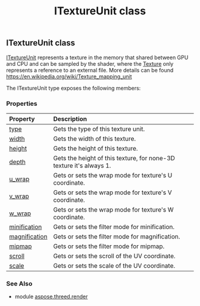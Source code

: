 ﻿---
title: ITextureUnit class
second_title: Aspose.3D for Python via .NET API References
description: 
type: docs
weight: 180
url: /python-net/aspose.threed.render/itextureunit/
is_root: false
---

## ITextureUnit class

[ITextureUnit](/3d/python-net/aspose.threed.render/itextureunit) represents a texture in the memory that shared between GPU and CPU and can be sampled by the shader,
where the [Texture](/3d/python-net/aspose.threed.shading/texture) only represents a reference to an external file.
More details can be found https://en.wikipedia.org/wiki/Texture_mapping_unit



The ITextureUnit type exposes the following members:

### Properties
| Property | Description |
| :- | :- |
| [type](/3d/python-net/aspose.threed.render/itextureunit/type) | Gets the type of this texture unit. |
| [width](/3d/python-net/aspose.threed.render/itextureunit/width) | Gets the width of this texture. |
| [height](/3d/python-net/aspose.threed.render/itextureunit/height) | Gets the height of this texture. |
| [depth](/3d/python-net/aspose.threed.render/itextureunit/depth) | Gets the height of this texture, for none-3D texture it's always 1. |
| [u_wrap](/3d/python-net/aspose.threed.render/itextureunit/u_wrap) | Gets or sets the wrap mode for texture's U coordinate. |
| [v_wrap](/3d/python-net/aspose.threed.render/itextureunit/v_wrap) | Gets or sets the wrap mode for texture's V coordinate. |
| [w_wrap](/3d/python-net/aspose.threed.render/itextureunit/w_wrap) | Gets or sets the wrap mode for texture's W coordinate. |
| [minification](/3d/python-net/aspose.threed.render/itextureunit/minification) | Gets or sets the filter mode for minification. |
| [magnification](/3d/python-net/aspose.threed.render/itextureunit/magnification) | Gets or sets the filter mode for magnification. |
| [mipmap](/3d/python-net/aspose.threed.render/itextureunit/mipmap) | Gets or sets the filter mode for mipmap. |
| [scroll](/3d/python-net/aspose.threed.render/itextureunit/scroll) | Gets or sets the scroll of the UV coordinate. |
| [scale](/3d/python-net/aspose.threed.render/itextureunit/scale) | Gets or sets the scale of the UV coordinate. |


### See Also

* module [aspose.threed.render](../)
